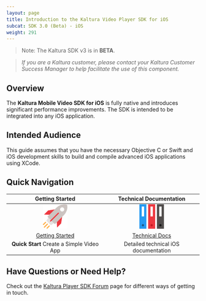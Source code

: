 ```yaml
---
layout: page
title: Introduction to the Kaltura Video Player SDK for iOS
subcat: SDK 3.0 (Beta) - iOS
weight: 291
---
```


> Note: The Kaltura SDK v3 is in **BETA**.

>*If you are a Kaltura customer, please contact your Kaltura Customer Success Manager to help facilitate the use of this component.*

## Overview  

The **Kaltura Mobile Video SDK for iOS** is fully native and introduces significant performance improvements. The SDK is intended to be integrated into any iOS application.

## Intended Audience

This guide assumes that you have the necessary Objective C or Swift and iOS development skills to build and compile advanced iOS applications using XCode.

## Quick Navigation


|                                                      Getting Started                                                     |           Technical Documentation           |
|:------------------------------------------------------------------------------------------------------------------------:|:-------------------------------------------:|
|                                           ![help](./v3-images/getStarted.png)                                           |         ![help](./v3-images/TD.png)        |
| [Getting Started](https://github.com/kaltura/DeveloperPortalDocs/blob/mobilePlayerSDKV3/documentation/Mobile-Video-Player-SDKs/v3_iOS_GetStarted.md) | [Technical Docs](https://kaltura.github.io/playkit/api/ios/) |
|                                                     **Quick Start** Create a Simple Video App                                                    |       Detailed technical iOS documentation      |


## Have Questions or Need Help?

Check out the [Kaltura Player SDK Forum](https://forum.kaltura.org/c/playkit) page for different ways of getting in touch.
